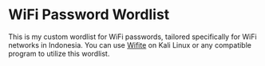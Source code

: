 # WiFi Password Wordlist
This is my custom wordlist for WiFi passwords, tailored specifically for WiFi networks in Indonesia. You can use [Wifite](https://github.com/derv82/wifite2) on Kali Linux or any compatible program to utilize this wordlist.
